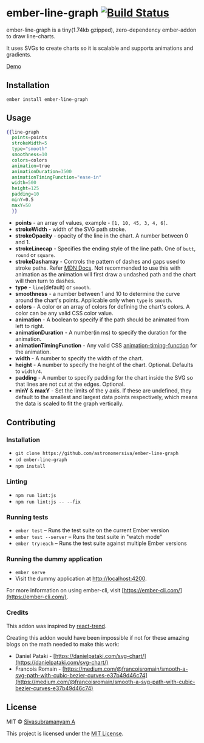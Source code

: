ember-line-graph [![Build Status](https://travis-ci.org/astronomersiva/ember-line-graph.svg?branch=master)](https://travis-ci.org/astronomersiva/ember-line-graph)
==============================================================================

ember-line-graph is a tiny(1.74kb gzipped), zero-dependency ember-addon to draw line-charts.

It uses SVGs to create charts so it is scalable and supports animations and gradients.

[Demo](https://astronomersiva.github.io/ember-line-graph/)

Installation
------------------------------------------------------------------------------

```
ember install ember-line-graph
```


Usage
------------------------------------------------------------------------------

```handlebars
{{line-graph
  points=points
  strokeWidth=5
  type="smooth"
  smoothness=10
  colors=colors
  animation=true
  animationDuration=3500
  animationTimingFunction="ease-in"
  width=500
  height=125
  padding=10
  minY=0.5
  maxY=50
  }}
```

* **points** - an array of values, example - `[1, 10, 45, 3, 4, 6]`.
* **strokeWidth** - width of the SVG path stroke.
* **strokeOpacity** - opacity of the line in the chart. A number between 0 and 1.
* **strokeLinecap** - Specifies the ending style of the line path. One of `butt`, `round` or `square`.
* **strokeDasharray** - Controls the pattern of dashes and gaps used to stroke paths. Refer [MDN Docs](https://developer.mozilla.org/en-US/docs/Web/SVG/Attribute/stroke-dasharray). Not recommended to use this with animation as the animation will first draw a undashed path and the chart will then turn to dashes.
* **type** - `line`(default) or `smooth`.
* **smoothness** - a number between 1 and 10 to determine the curve around the chart's points. Applicable only when `type` is `smooth`.
* **colors** - A color or an array of colors for defining the chart's colors. A color can be any valid CSS color value.
* **animation** - A boolean to specify if the path should be animated from left to right.
* **animationDuration** - A number(in ms) to specify the duration for the animation.
* **animationTimingFunction** - Any valid CSS [animation-timing-function](https://developer.mozilla.org/en-US/docs/Web/CSS/animation-timing-function) for the animation.
* **width** - A number to specify the width of the chart.
* **height** - A number to specify the height of the chart. Optional. Defaults to `width/4`.
* **padding** - A number to specify padding for the chart inside the SVG so that lines are not cut at the edges. Optional.
* **minY** & **maxY** - Set the limits of the y axis. If these are undefined, they default to the smallest and largest data points respectively, which means the data is scaled to fit the graph vertically.




Contributing
------------------------------------------------------------------------------

### Installation

* `git clone https://github.com/astronomersiva/ember-line-graph`
* `cd ember-line-graph`
* `npm install`

### Linting

* `npm run lint:js`
* `npm run lint:js -- --fix`

### Running tests

* `ember test` – Runs the test suite on the current Ember version
* `ember test --server` – Runs the test suite in "watch mode"
* `ember try:each` – Runs the test suite against multiple Ember versions

### Running the dummy application

* `ember serve`
* Visit the dummy application at [http://localhost:4200](http://localhost:4200).

For more information on using ember-cli, visit [https://ember-cli.com/](https://ember-cli.com/).

### Credits

This addon was inspired by [react-trend](https://github.com/unsplash/react-trend).

Creating this addon would have been impossible if not for these amazing blogs on the math needed to make this work:

* Daniel Pataki - [https://danielpataki.com/svg-chart/](https://danielpataki.com/svg-chart/)
* Francois Romain - [https://medium.com/@francoisromain/smooth-a-svg-path-with-cubic-bezier-curves-e37b49d46c74](https://medium.com/@francoisromain/smooth-a-svg-path-with-cubic-bezier-curves-e37b49d46c74)

License
------------------------------------------------------------------------------
MIT © [Sivasubramanyam A](https://sivasubramanyam.me)

This project is licensed under the [MIT License](LICENSE.md).
